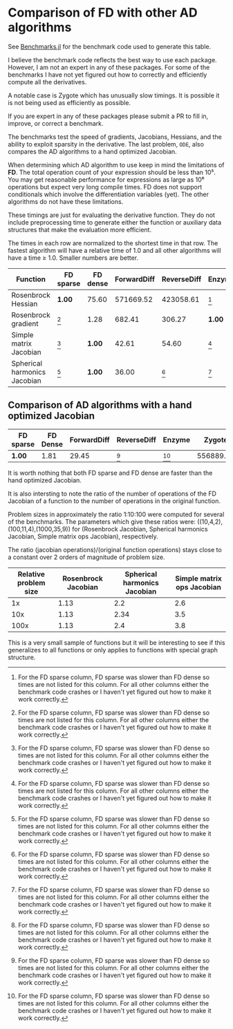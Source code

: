 # Comparison of FD with other AD algorithms
See [Benchmarks.jl](https://github.com/brianguenter/Benchmarks) for the benchmark code used to generate this table.

I believe the benchmark code reflects the best way to use each package. However, I am not an expert in any of these packages. For some of the benchmarks I have not yet figured out how to correctly and efficiently compute all the derivatives.

A notable case is Zygote which has unusually slow timings. It is possible it is not being used as efficiently as possible. 

If you are expert in any of these packages please submit a PR to fill in, improve, or correct a benchmark.

The benchmarks test the speed of gradients, Jacobians, Hessians, and the ability to exploit sparsity in the derivative. The last problem, `ODE`, also compares the AD algorithms to a hand optimized Jacobian.

When determining which AD algorithm to use keep in mind the limitations of **FD**. The total operation count of your expression should be less than 10⁵. You may get reasonable performance for expressions as large as 10⁶ operations but expect very long compile times. FD does not support conditionals which involve the differentiation variables (yet). The other algorithms do not have these limitations.

These timings are just for evaluating the derivative function. They do not include preprocessing time to generate either the function or auxiliary data structures that make the evaluation more efficient.

The times in each row are normalized to the shortest time in that row. The fastest algorithm will have a relative time of 1.0 and all other algorithms will have a time ≥ 1.0. Smaller numbers are better.


| Function | FD sparse | FD dense | ForwardDiff | ReverseDiff | Enzyme | Zygote |
|---------|-----------|----------|-------------|-------------|--------|--------|
| Rosenbrock Hessian | **1.00** | 75.60 | 571669.52 | 423058.61 | [^notes] | 1015635.96 |
| Rosenbrock gradient | [^notes] | 1.28 | 682.41 | 306.27 | **1.00** | 4726.62 |
| Simple matrix Jacobian | [^notes] | **1.00** | 42.61 | 54.60 | [^notes] | 130.13 |
| Spherical harmonics Jacobian | [^notes] | **1.00** | 36.00 | [^notes] | [^notes] | [^notes] |


 ## Comparison of AD algorithms with a hand optimized Jacobian
| FD sparse | FD Dense | ForwardDiff | ReverseDiff | Enzyme | Zygote | Hand optimized|
|-----------|----------|-------------|-------------|--------|--------|---------------|
 **1.00** | 1.81 | 29.45 | [^notes] | [^notes] | 556889.67 | 2.47 |


It is worth nothing that both FD sparse and FD dense are faster than the hand optimized Jacobian.


It is also intersting to note the ratio of the number of operations of the FD Jacobian of a function to the number of operations in the original function. 

Problem sizes in approximately the ratio 1:10:100 were computed for several of the benchmarks. The parameters which give these ratios were: ((10,4,2),(100,11,4),(1000,35,9)) for (Rosenbrock Jacobian, Spherical harmonics Jacobian, Simple matrix ops Jacobian), respectively. 

The ratio (jacobian operations)/(original function operations) stays close to a constant over 2 orders of magnitude of problem size.

|Relative problem size | Rosenbrock Jacobian | Spherical harmonics Jacobian | Simple matrix ops Jacobian |
|-------|---------------------|------------------------------|------------------------|
|  1x     | 1.13                | 2.2                          |          2.6           |
|  10x     | 1.13                | 2.34                          |          3.5          |
|  100x     | 1.13                | 2.4                          |          3.8          |

This is a very small sample of functions but it will be interesting to see if this generalizes to all functions or only applies to functions with special graph structure.

[^notes]: For the FD sparse column, FD sparse was slower than FD dense so times are not listed for this column. For all other columns either the benchmark code crashes or I haven't yet figured out how to make it work correctly.
